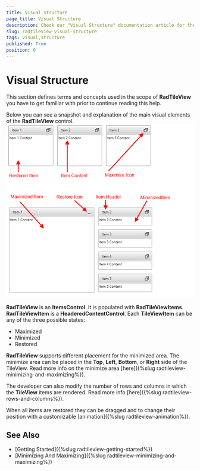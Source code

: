 ```yaml
---
title: Visual Structure
page_title: Visual Structure
description: Check our "Visual Structure" documentation article for the RadTileView WPF control.
slug: radtileview-visual-structure
tags: visual,structure
published: True
position: 0
---
```


# Visual Structure

This section defines terms and concepts used in the scope of __RadTileView__ you have to get familiar with prior to continue reading this help.

Below you can see a snapshot and explanation of the main visual elements of the __RadTileView__ control.
![tileview visuals](images/tileview_visuals.png)

__RadTileView__ is an __ItemsControl__. It is populated with __RadTileViewItems__. __RadTileViewItem__ is a __HeaderedContentControl__. Each __TileViewItem__ can be any of the three possible states:
* Maximized
* Minimized
* Restored

__RadTileView__ supports different placement for the minimized area. The minimize area can be placed in the __Top__, __Left__, __Bottom__, or __Right__ side of the TileView. Read more info on the minimize area [here]({%slug radtileview-minimizing-and-maximizing%}).

The developer can also modify the number of rows and columns in which the __TileView__ items are rendered. Read more info [here]({%slug radtileview-rows-and-columns%}).

When all items are restored they can be dragged and to change their position with a customizable [animation]({%slug radtileview-animation%}).

## See Also
 * [Getting Started]({%slug radtileview-getting-started%})
 * [Minimizing And Maximizing]({%slug radtileview-minimizing-and-maximizing%})